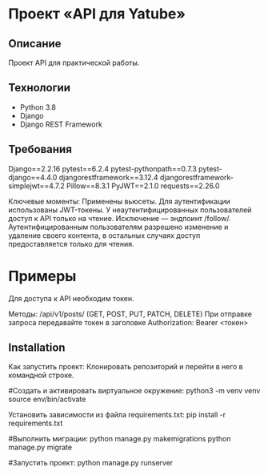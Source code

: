 # Проект «API для Yatube»

## Описание
Проект API для практической работы.

## Технологии
* Python 3.8
* Django
* Django REST Framework

## Требования 
Django==2.2.16
pytest==6.2.4
pytest-pythonpath==0.7.3
pytest-django==4.4.0
djangorestframework==3.12.4
djangorestframework-simplejwt==4.7.2
Pillow==8.3.1
PyJWT==2.1.0
requests==2.26.0

Ключевые моменты:
Применены вьюсеты.
Для аутентификации использованы JWT-токены.
У неаутентифицированных пользователей доступ к API только на чтение. Исключение — эндпоинт /follow/.
Аутентифицированным пользователям разрешено изменение и удаление своего контента, в остальных случаях доступ предоставляется только для чтения.

# Примеры
Для доступа к API необходим токен.

Методы:
/api/v1/posts/ (GET, POST, PUT, PATCH, DELETE)
При отправке запроса передавайте токен в заголовке Authorization: Bearer <токен>

## Installation
Как запустить проект:
Клонировать репозиторий и перейти в него в командной строке.

#Cоздать и активировать виртуальное окружение:
python3 -m venv venv
source env/bin/activate

Установить зависимости из файла requirements.txt:
pip install -r requirements.txt

#Выполнить миграции:
python manage.py makemigrations
python manage.py migrate

#Запустить проект:
python manage.py runserver
